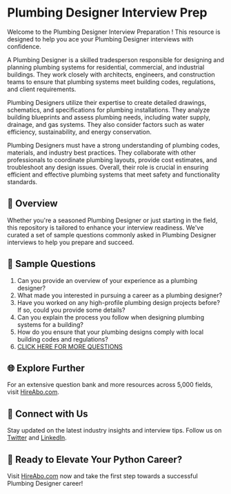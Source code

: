 # Plumbing Designer Interview Prep

Welcome to the Plumbing Designer Interview Preparation ! This resource is designed to help you ace your Plumbing Designer interviews with confidence.

A Plumbing Designer is a skilled tradesperson responsible for designing and planning plumbing systems for residential, commercial, and industrial buildings. They work closely with architects, engineers, and construction teams to ensure that plumbing systems meet building codes, regulations, and client requirements. 

Plumbing Designers utilize their expertise to create detailed drawings, schematics, and specifications for plumbing installations. They analyze building blueprints and assess plumbing needs, including water supply, drainage, and gas systems. They also consider factors such as water efficiency, sustainability, and energy conservation. 

Plumbing Designers must have a strong understanding of plumbing codes, materials, and industry best practices. They collaborate with other professionals to coordinate plumbing layouts, provide cost estimates, and troubleshoot any design issues. Overall, their role is crucial in ensuring efficient and effective plumbing systems that meet safety and functionality standards.

## 🚀 Overview

Whether you're a seasoned Plumbing Designer or just starting in the field, this repository is tailored to enhance your interview readiness. We've curated a set of sample questions commonly asked in Plumbing Designer interviews to help you prepare and succeed.

## 📝 Sample Questions

1. Can you provide an overview of your experience as a plumbing designer?
2. What made you interested in pursuing a career as a plumbing designer?
3. Have you worked on any high-profile plumbing design projects before? If so, could you provide some details?
4. Can you explain the process you follow when designing plumbing systems for a building?
5. How do you ensure that your plumbing designs comply with local building codes and regulations?
6. [CLICK HERE FOR MORE QUESTIONS](https://hireabo.com/job/12_0_8/Plumbing%20Designer)

## 🌐 Explore Further

For an extensive question bank and more resources across 5,000 fields, visit [HireAbo.com](https://www.hireabo.com).

## 📱 Connect with Us

Stay updated on the latest industry insights and interview tips. Follow us on [Twitter](https://twitter.com/hireabo) and [LinkedIn](https://www.linkedin.com/in/hire-abo-3609972a8/).

## 🚀 Ready to Elevate Your Python Career?

Visit [HireAbo.com](https://www.hireabo.com) now and take the first step towards a successful Plumbing Designer career!